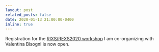 ```yaml
---
layout: post
related_posts: false
date: 2020-01-13 21:00:00-0400
inline: true
---
```


Registration for the [RIXS/REXS2020 workshop](https://www.bnl.gov/rixsrexs2020/) I am co-organizing with Valentina Bisogni is now open.
